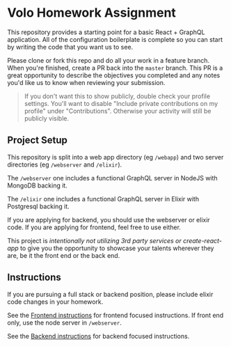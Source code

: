 # Volo Homework Assignment

This repository provides a starting point for a basic React + GraphQL application.
All of the configuration boilerplate is complete so you can start by writing the code that you want us to see.


Please clone or fork this repo and do all your work in a feature branch. When you're finished, create a PR back into the `master` branch. This PR is a great opportunity to describe the objectives you completed and any notes you'd like us to know when reviewing your submission.

> If you don't want this to show publicly, double check your profile settings. You'll want to disable "Include private contributions on my profile" under "Contributions". Otherwise your activity will still be publicly visible.


## Project Setup

This repository is split into a web app directory (eg `/webapp`) and two server directories (eg `/webserver` and `/elixir`).

The `/webserver` one includes a functional GraphQL server in NodeJS with MongoDB backing it.

The `/elixir` one includes a functional GraphQL server in Elixir with Postgresql backing it.

If you are applying for backend, you should use the webserver or elixir code.
If you are applying for frontend, feel free to use either.

This project is _intentionally not utilizing 3rd party services or create-react-app_ to give you the opportunity to showcase your talents wherever they are, be it the front end or the back end.

## Instructions

If you are pursuing a full stack or backend position, please include elixir code changes in your homework.

See the [Frontend instructions](webapp/README.md) for frontend focused instructions.  If front end only, use the node server in `/webserver`.

See the [Backend instructions](backend.md) for backend focused instructions.




